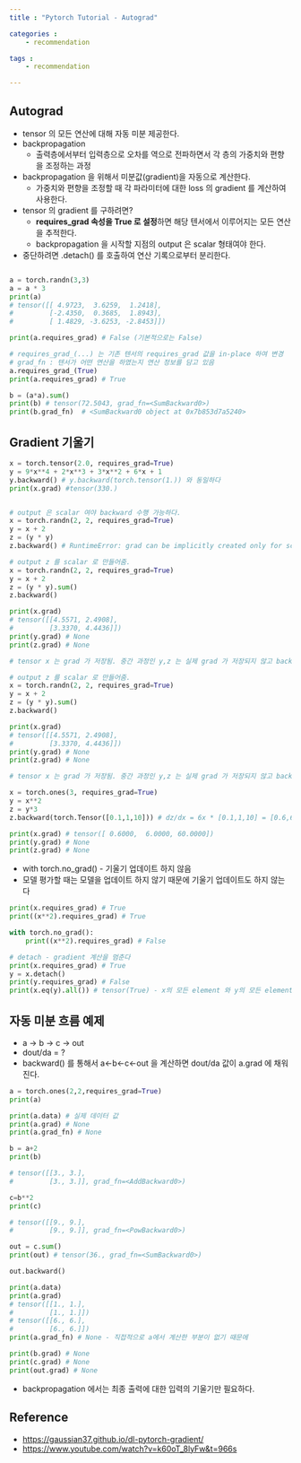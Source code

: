 ```yaml
---
title : "Pytorch Tutorial - Autograd"

categories :
    - recommendation

tags :
    - recommendation

---
```


## Autograd
- tensor 의 모든 연산에 대해 자동 미분 제공한다.
- backpropagation
  - 출력층에서부터 입력층으로 오차를 역으로 전파하면서 각 층의 가중치와 편향을 조정하는 과정
- backpropagation 을 위해서 미분값(gradient)을 자동으로 계산한다.
  - 가중치와 편향을 조정할 때 각 파라미터에 대한 loss 의 gradient 를 계산하여 사용한다.
- tensor 의 gradient 를 구하려면?
  - **requires_grad 속성을 True 로 설정**하면 해당 텐서에서 이루어지는 모든 연산을 추적한다.
  - backpropagation 을 시작할 지점의 output 은 scalar 형태여야 한다.
- 중단하려면 .detach() 를 호출하여 연산 기록으로부터 분리한다.


```python

a = torch.randn(3,3)
a = a * 3
print(a)
# tensor([[ 4.9723,  3.6259,  1.2418],
#         [-2.4350,  0.3685,  1.8943],
#         [ 1.4829, -3.6253, -2.8453]])

print(a.requires_grad) # False (기본적으로는 False)

# requires_grad_(...) 는 기존 텐서의 requires_grad 값을 in-place 하여 변경
# grad_fn : 텐서가 어떤 연산을 하였는지 연산 정보를 담고 있음
a.requires_grad_(True)
print(a.requires_grad) # True

b = (a*a).sum()
print(b) # tensor(72.5043, grad_fn=<SumBackward0>)
print(b.grad_fn)  # <SumBackward0 object at 0x7b853d7a5240>
```

## Gradient 기울기

```python
x = torch.tensor(2.0, requires_grad=True)
y = 9*x**4 + 2*x**3 + 3*x**2 + 6*x + 1
y.backward() # y.backward(torch.tensor(1.)) 와 동일하다
print(x.grad) #tensor(330.)


# output 은 scalar 여야 backward 수행 가능하다.
x = torch.randn(2, 2, requires_grad=True)
y = x + 2
z = (y * y)
z.backward() # RuntimeError: grad can be implicitly created only for scalar outputs (z : (2,2))
```

```python
# output z 를 scalar 로 만들어줌.
x = torch.randn(2, 2, requires_grad=True)
y = x + 2
z = (y * y).sum()
z.backward() 

print(x.grad)
# tensor([[4.5571, 2.4908],
#         [3.3370, 4.4436]])
print(y.grad) # None
print(z.grad) # None

# tensor x 는 grad 가 저장됨. 중간 과정인 y,z 는 실제 grad 가 저장되지 않고 backward 연산에만 참여한다.
```

```python
# output z 를 scalar 로 만들어줌.
x = torch.randn(2, 2, requires_grad=True)
y = x + 2
z = (y * y).sum()
z.backward() 

print(x.grad)
# tensor([[4.5571, 2.4908],
#         [3.3370, 4.4436]])
print(y.grad) # None
print(z.grad) # None

# tensor x 는 grad 가 저장됨. 중간 과정인 y,z 는 실제 grad 가 저장되지 않고 backward 연산에만 참여한다.
```

```python
x = torch.ones(3, requires_grad=True)
y = x**2
z = y*3
z.backward(torch.Tensor([0.1,1,10])) # dz/dx = 6x * [0.1,1,10] = [0.6,6,60] 

print(x.grad) # tensor([ 0.6000,  6.0000, 60.0000])
print(y.grad) # None
print(z.grad) # None
```

- with torch.no_grad() - 기울기 업데이트 하지 않음
- 모델 평가할 때는 모델을 업데이트 하지 않기 때문에 기울기 업데이트도 하지 않는다

```python
print(x.requires_grad) # True
print((x**2).requires_grad) # True

with torch.no_grad():
    print((x**2).requires_grad) # False
```

```python
# detach - gradient 계산을 멈춘다
print(x.requires_grad) # True
y = x.detach()
print(y.requires_grad) # False
print(x.eq(y).all()) # tensor(True) - x의 모든 element 와 y의 모든 element 가 동일한지 확인
```

## 자동 미분 흐름 예제
- a -> b -> c -> out
- dout/da = ?
- backward() 를 통해서 a<-b<-c<-out 을 계산하면 dout/da 값이 a.grad 에 채워진다.

```python
a = torch.ones(2,2,requires_grad=True)
print(a)

print(a.data) # 실제 데이터 값
print(a.grad) # None
print(a.grad_fn) # None

b = a+2
print(b)

# tensor([[3., 3.],
#         [3., 3.]], grad_fn=<AddBackward0>)

c=b**2
print(c)

# tensor([[9., 9.],
#         [9., 9.]], grad_fn=<PowBackward0>)

out = c.sum()
print(out) # tensor(36., grad_fn=<SumBackward0>)

out.backward()

print(a.data)
print(a.grad)
# tensor([[1., 1.],
#         [1., 1.]])
# tensor([[6., 6.],
#         [6., 6.]])
print(a.grad_fn) # None - 직접적으로 a에서 계산한 부분이 없기 때문에

print(b.grad) # None
print(c.grad) # None
print(out.grad) # None
```

- backpropagation 에서는 최종 출력에 대한 입력의 기울기만 필요하다.

## Reference
- https://gaussian37.github.io/dl-pytorch-gradient/
- https://www.youtube.com/watch?v=k60oT_8lyFw&t=966s
